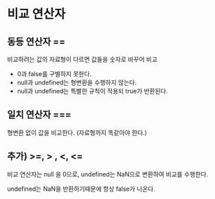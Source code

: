 # 비교 연산자

## 동등 연산자 ==

비교하려는 값의 자료형이 다르면 값들을 숫자로 바꾸어 비교

- 0과 false를 구별하지 못한다.
- null과 undefined는 형변환을 수행하지 않는다.
- null과 undefined는 특별한 규칙이 적용되 true가 반환된다.

## 일치 연산자 ===

형변환 없이 값을 비교한다. (자료형까지 똑같아야 한다.)

## 추가) >=, > , <, <=

비교 연산자는 null 을 0으로, undefined는 NaN으로 변환하여 비교를 수행한다.

undefined는 NaN을 반환하기때문에 항상 false가 나온다.
